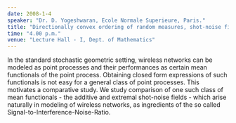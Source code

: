 ```yaml
---
date: 2008-1-4
speaker: "Dr. D. Yogeshwaran, Ecole Normale Superieure, Paris."
title: "Directionally convex ordering of random measures, shot-noise fields and some applications to wireless networks."
time: "4.00 p.m." 
venue: "Lecture Hall - I, Dept. of Mathematics"
---
```

In the standard stochastic geometric setting, wireless networks can be modeled as point processes and their performances as certain mean functionals of the point process. Obtaining closed form expressions of such functionals is not easy for a general class of point processes. This motivates a comparative study. We study comparison of one such class of mean functionals - the additive and extremal shot-noise fields - which arise naturally in modeling of wireless networks, as ingredients of the so called Signal-to-Interference-Noise-Ratio.
